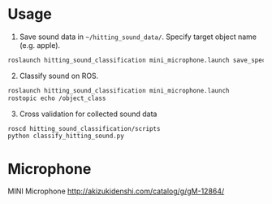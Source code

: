 Usage
=====

1. Save sound data in `~/hitting_sound_data/`. Specify target object name (e.g. apple).
```bash
roslaunch hitting_sound_classification mini_microphone.launch save_spectrum:=true hitting_target:=(taget_object name)
```

2. Classify sound on ROS.
```bash
roslaunch hitting_sound_classification mini_microphone.launch
rostopic echo /object_class
```

3. Cross validation for collected sound data
```bash
roscd hitting_sound_classification/scripts
python classify_hitting_sound.py
```


Microphone
==========
MINI Microphone
http://akizukidenshi.com/catalog/g/gM-12864/
